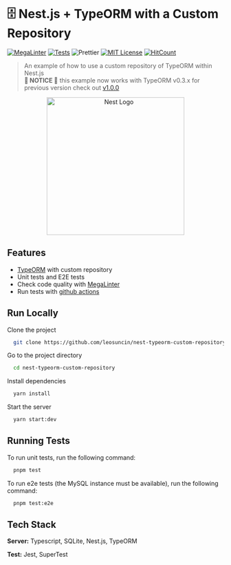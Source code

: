 # 🗄️ Nest.js + TypeORM with a Custom Repository

[![MegaLinter](https://github.com/leosuncin/nest-typeorm-custom-repository/workflows/MegaLinter/badge.svg?branch=master)](https://github.com/leosuncin/nest-typeorm-custom-repository/actions/workflows/mega-linter.yml)
[![Tests](https://github.com/leosuncin/nest-typeorm-custom-repository/workflows/Tests/badge.svg?branch=master)](https://github.com/leosuncin/nest-typeorm-custom-repository/actions/workflows/tests.yml)
![Prettier](https://img.shields.io/badge/Code%20style-prettier-informational?logo=prettier&logoColor=white)
[![MIT License](https://img.shields.io/badge/License-MIT-green.svg)](./LICENSE)
[![HitCount](https://hits.dwyl.com/leosuncin/nest-typeorm-custom-repository.svg)](https://hits.dwyl.com/leosuncin/nest-typeorm-custom-repository)

> An example of how to use a custom repository of TypeORM within Nest.js  
> **🚨 NOTICE 🚨** this example now works with TypeORM v0.3.x for previous version check out [v1.0.0](https://github.com/leosuncin/nest-typeorm-custom-repository/tree/v1.0.0)

<p align="center">
  <a href="http://nestjs.com/" target="blank"><img src="https://nestjs.com/img/logo_text.svg" width="320" alt="Nest Logo" /></a>
</p>

## Features

- [TypeORM](https://typeorm.io/) with custom repository
- Unit tests and E2E tests
- Check code quality with [MegaLinter](https://oxsecurity.github.io/megalinter/latest/)
- Run tests with [github actions](.github/workflows/tests.yml)

## Run Locally

Clone the project

```bash
  git clone https://github.com/leosuncin/nest-typeorm-custom-repository.git
```

Go to the project directory

```bash
  cd nest-typeorm-custom-repository
```

Install dependencies

```bash
  yarn install
```

Start the server

```bash
  yarn start:dev
```

## Running Tests

To run unit tests, run the following command:

```bash
  pnpm test
```

To run e2e tests (the MySQL instance must be available), run the following command:

```bash
  pnpm test:e2e
```

## Tech Stack

**Server:** Typescript, SQLite, Nest.js, TypeORM

**Test:** Jest, SuperTest
